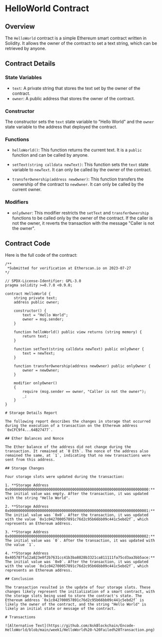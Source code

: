 # HelloWorld Contract

## Overview

The `HelloWorld` contract is a simple Ethereum smart contract written in Solidity. It allows the owner of the contract to set a text string, which can be retrieved by anyone.

## Contract Details

### State Variables

- `text`: A private string that stores the text set by the owner of the contract.
- `owner`: A public address that stores the owner of the contract.

### Constructor

The constructor sets the `text` state variable to "Hello World" and the `owner` state variable to the address that deployed the contract.

### Functions

- `helloWorld()`: This function returns the current text. It is a `public` function and can be called by anyone.

- `setText(string calldata newText)`: This function sets the `text` state variable to `newText`. It can only be called by the owner of the contract.

- `transferOwnership(address newOwner)`: This function transfers the ownership of the contract to `newOwner`. It can only be called by the current owner.

### Modifiers

- `onlyOwner`: This modifier restricts the `setText` and `transferOwnership` functions to be called only by the owner of the contract. If the caller is not the owner, it reverts the transaction with the message "Caller is not the owner".

## Contract Code

Here is the full code of the contract:

```solidity
/**
 *Submitted for verification at Etherscan.io on 2023-07-27
*/

// SPDX-License-Identifier: GPL-3.0
pragma solidity >=0.7.0 <0.9.0;

contract HelloWorld {
    string private text;
    address public owner;

    constructor() {
        text = "Hello World";
        owner = msg.sender;
    }

    function helloWorld() public view returns (string memory) {
        return text;
    }

    function setText(string calldata newText) public onlyOwner {
        text = newText;
    }

    function transferOwnership(address newOwner) public onlyOwner {
        owner = newOwner;
    }

    modifier onlyOwner()
    {
        require (msg.sender == owner, "Caller is not the owner");
        _;
    }
}

# Storage Details Report

The following report describes the changes in storage that occurred during the execution of a transaction on the Ethereum address `0xCFC9f4...64B27477`.

## Ether Balances and Nonce

The Ether balance of the address did not change during the transaction. It remained at `0 Eth`. The nonce of the address also remained the same, at `1`, indicating that no new transactions were sent from this address.

## Storage Changes

Four storage slots were updated during the transaction:

1. **Storage Address 0x0000000000000000000000000000000000000000000000000000000000000000:** The initial value was empty. After the transaction, it was updated with the string "Hello World".

2. **Storage Address 0x0000000000000000000000000000000000000000000000000000000000000001:** The initial value was `0x0`. After the transaction, it was updated with the value `0x1c042700057891c76d2c95b66bb09c441c5ebd2f`, which represents an Ethereum address.

3. **Storage Address 0x0000000000000000000000000000000000000000000000000000000000000002:** The initial value was `0`. After the transaction, it was updated with the value `1`.

4. **Storage Address 0x405787fa12a823e0f2b7631cc41b3ba8828b3321ca811111fa75cd3aa3bb5ace:** The initial value was `0x0`. After the transaction, it was updated with the value `0x1c042700057891c76d2c95b66bb09c441c5ebd2f`, which represents an Ethereum address.

## Conclusion

The transaction resulted in the update of four storage slots. These changes likely represent the initialization of a smart contract, with the storage slots being used to store the contract's state. The Ethereum address `0x1c042700057891c76d2c95b66bb09c441c5ebd2f` is likely the owner of the contract, and the string "Hello World" is likely an initial state or message of the contract.

# Transactions

![Alternative Text](https://github.com/AskBlockchain/Encode-HelloWorld/blob/main/week1/HelloWorld%20-%20Failed%20Transaction.png)











